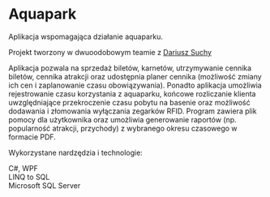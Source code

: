 # Aquapark
Aplikacja wspomagająca działanie aquaparku.

Projekt tworzony w dwuoodobowym teamie z <a href="https://github.com/suchydariusz/">Dariusz Suchy</a>

Aplikacja pozwala na sprzedaż biletów, karnetów, utrzymywanie cennika biletów, cennika atrakcji oraz udostępnia planer cennika (możliwość zmiany ich cen i zaplanowanie czasu obowiązywania). Ponadto aplikacja umożliwia rejestrowanie czasu korzystania z aquaparku, końcowe rozliczanie klienta uwzględniające przekroczenie czasu pobytu na basenie oraz możliwość dodawania i złomowania wyłączania zegarków RFID. Program zawiera plik pomocy dla użytkownika oraz umożliwia generowanie raportów (np. popularność atrakcji, przychody) z wybranego okresu czasowego w formacie PDF.

Wykorzystane nardzędzia i technologie:

C#, WPF<br>
LINQ to SQL<br>
Microsoft SQL Server<br>

